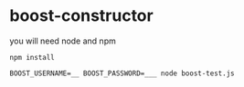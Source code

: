 # boost-constructor

you will need node and npm

`npm install`

`BOOST_USERNAME=__ BOOST_PASSWORD=___ node boost-test.js`
